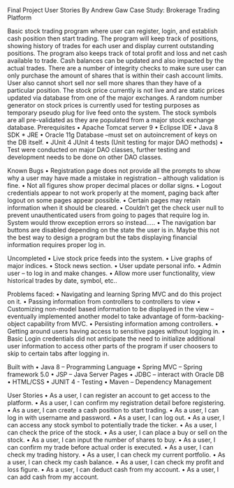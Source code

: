 Final Project User Stories
By Andrew Gaw
Case Study: Brokerage Trading Platform

Basic stock trading program where user can register, login, and establish cash position then start trading. The program will keep track of positions, showing history of trades for each user and display current outstanding positions. The program also keeps track of total profit and loss and net cash available to trade. Cash balances can be updated and also impacted by the actual trades. There are a number of integrity checks to make sure user can only purchase the amount of shares that is within their cash account limits. User also cannot short sell nor sell more shares than they have of a particular position. The stock price currently is not live and are static prices updated via database from one of the major exchanges. A random number generator on stock prices is currently used for testing purposes as temporary pseudo plug for live feed onto the system. The stock symbols are all pre-validated as they are populated from a major stock exchange database.
Prerequisites
•	Apache Tomcat server 9
•	Eclipse IDE
•	Java 8 SDK * JRE
•	Oracle 11g Database –must set on autoincrement of keys on the DB itself.
•	JUnit 4 JUnit 4 tests (Unit testing for major DAO methods)
•	Test were conducted on major DAO classes, further testing and development needs to be done on other DAO classes.


Known Bugs
•	Registration page does not provide all the prompts to show why a user may have made a mistake in registration – although validation is fine.
•	Not all figures show proper decimal places or dollar signs. 
•	Logout credentials appear to not work properly at the moment, paging back after logout on some pages appear possible.
•	Certain pages may retain information when it should be cleared.
•	Couldn’t get the check user null to prevent unauthenticated users from going to pages that require log in. System would throw exception errors so instead…..
•	The navigation bar buttons are disabled depending on the state the user is in. Maybe this not the best way to design a program but the tabs displaying financial information requires proper log in.


Uncompleted
•	Live stock price feeds into the system.
•	Live graphs of major indices.
•	Stock news section.
•	User update personal info.
•	Admin user – to log in and make changes.
•	Allow more user functionality, view historical trades by date, symbol, etc..


Problems faced:
•	Navigating and learning Spring MVC and do this project on it.
•	Passing information from controllers to controllers to view
•	Customizing non-model based information to be displayed in the view – eventually implemented another model to take advantage of form-backing-object capability from MVC.
•	Persisting information among controllers.
•	Getting around users having access to sensitive pages without logging in.
•	Basic Login credentials did not anticipate the need to initialize additional user information to access other parts of the program if user choosers to skip to certain tabs after logging in.


Built with
•	Java 8 – Programming Language
•	Spring MVC – Spring framework 5.0
•	JSP – Java Server Pages
•	JDBC – interact with Oracle DB
•	HTML/CSS
•	JUNIT 4 - Testing
•	Maven – Dependency Management

User Stories
•	As a user, I can register an account to get access to the platform.
•	As a user, I can confirm my registration detail before registering.
•	As a user, I can create a cash position to start trading.
•	As a user, I can log in with username and password.
•	As a user, I can log out.
•	As a user, I can access any stock symbol to potentially trade the ticker.
•	As a user, I can check the price of the stock.
•	As a user, I can place a buy or sell on the stock.
•	As a user, I can input the number of shares to buy.
•	As a user, I can confirm my trade before actual order is executed.
•	As a user, I can check my trading history.
•	As a user, I can check my current portfolio.
•	As a user, I can check my cash balance.
•	As a user, I can check my profit and loss figure.
•	As a user, I can deduct cash from my account.
•	As a user, I can add cash from my account.
